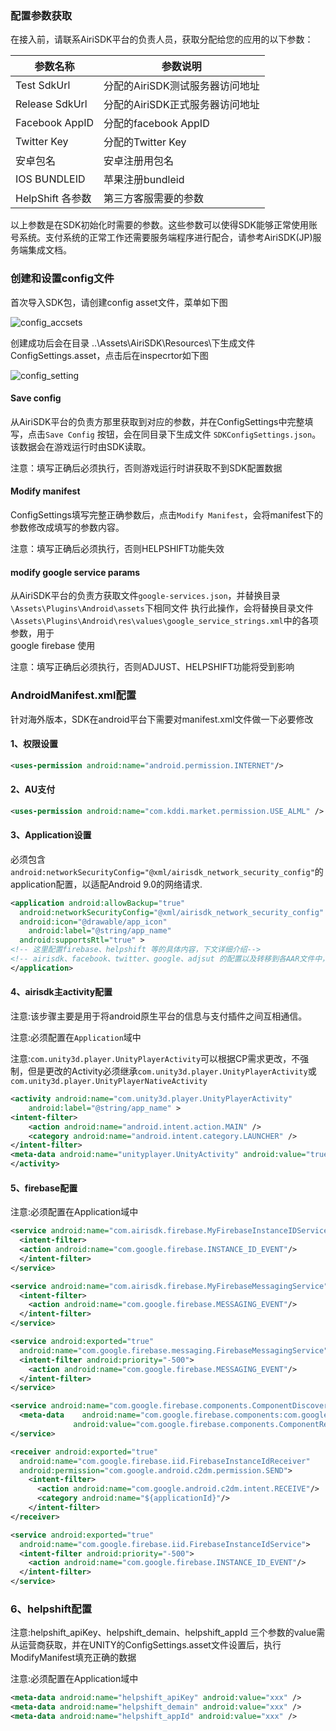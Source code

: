 ### 配置参数获取

在接入前，请联系AiriSDK平台的负责人员，获取分配给您的应用的以下参数：

| 参数名称 | 参数说明 |
| ------ | ------ | 
| Test SdkUrl | 分配的AiriSDK测试服务器访问地址 |
| Release SdkUrl | 分配的AiriSDK正式服务器访问地址 |
| Facebook AppID | 分配的facebook AppID |
| Twitter Key | 分配的Twitter Key |
| 安卓包名 | 安卓注册用包名 |
| IOS BUNDLEID | 苹果注册bundleid |
| HelpShift 各参数 | 第三方客服需要的参数 |

以上参数是在SDK初始化时需要的参数。这些参数可以使得SDK能够正常使用账号系统。支付系统的正常工作还需要服务端程序进行配合，请参考AiriSDK(JP)服务端集成文档。

### 创建和设置config文件

首次导入SDK包，请创建config asset文件，菜单如下图

![config_accsets](https://raw.githubusercontent.com/Yostardev/yostarsdk/master/docs/_media/config_assets.png)

创建成功后会在目录
..\Assets\AiriSDK\Resources\下生成文件ConfigSettings.asset，点击后在inspecrtor如下图

![config_setting](https://raw.githubusercontent.com/Yostardev/yostarsdk/master/docs/_media/config_setting.png)

#### Save config

从AiriSDK平台的负责方那里获取到对应的参数，并在ConfigSettings中完整填写，点击```Save Config``` 按钮，会在同目录下生成文件 ```SDKConfigSettings.json```。该数据会在游戏运行时由SDK读取。

注意：填写正确后必须执行，否则游戏运行时讲获取不到SDK配置数据

#### Modify manifest

ConfigSettings填写完整正确参数后，点击```Modify Manifest```，会将manifest下的参数修改成填写的参数内容。

注意：填写正确后必须执行，否则HELPSHIFT功能失效

#### modify google service params

从AiriSDK平台的负责方获取文件```google-services.json```，并替换目录
```\Assets\Plugins\Android\assets```下相同文件
执行此操作，会将替换目录文件
```\Assets\Plugins\Android\res\values\google_service_strings.xml```中的各项参数，用于	 
google firebase 使用

注意：填写正确后必须执行，否则ADJUST、HELPSHIFT功能将受到影响

### AndroidManifest.xml配置

针对海外版本，SDK在android平台下需要对manifest.xml文件做一下必要修改

#### 1、权限设置

```xml
<uses-permission android:name="android.permission.INTERNET"/>
```

#### 2、AU支付

```xml
<uses-permission android:name="com.kddi.market.permission.USE_ALML" />
```
#### 3、Application设置

必须包含```android:networkSecurityConfig="@xml/airisdk_network_security_config"```的application配置，以适配Android 9.0的网络请求.

```xml
<application android:allowBackup="true"
  android:networkSecurityConfig="@xml/airisdk_network_security_config"		
  android:icon="@drawable/app_icon"
	android:label="@string/app_name"
  android:supportsRtl="true" >
<!-- 这里配置firebase、helpshift 等的具体内容，下文详细介绍-->
<!-- airisdk、facebook、twitter、google、adjsut 的配置以及转移到各AAR文件中，		这里不需要再单独配置-->
</application>
```

#### 4、airisdk主activity配置

注意:该步骤主要是用于将android原生平台的信息与支付插件之间互相通信。

注意:必须配置在```Application```域中

注意:```com.unity3d.player.UnityPlayerActivity```可以根据CP需求更改，不强制，但是更改的Activity必须继承```com.unity3d.player.UnityPlayerActivity```或```com.unity3d.player.UnityPlayerNativeActivity```


```xml
<activity android:name="com.unity3d.player.UnityPlayerActivity"
	android:label="@string/app_name" >
<intent-filter>
	<action android:name="android.intent.action.MAIN" />
	<category android:name="android.intent.category.LAUNCHER" />
</intent-filter>
<meta-data android:name="unityplayer.UnityActivity" android:value="true" />
</activity>
```

#### 5、firebase配置

注意:必须配置在Application域中

```xml
<service android:name="com.airisdk.firebase.MyFirebaseInstanceIDService">
  <intent-filter>
  <action android:name="com.google.firebase.INSTANCE_ID_EVENT"/>
  </intent-filter>
</service>

<service android:name="com.airisdk.firebase.MyFirebaseMessagingService">
  <intent-filter>
    <action android:name="com.google.firebase.MESSAGING_EVENT"/>
  </intent-filter>
</service>

<service android:exported="true" 			 			
  android:name="com.google.firebase.messaging.FirebaseMessagingService">
  <intent-filter android:priority="-500">
    <action android:name="com.google.firebase.MESSAGING_EVENT"/>
  </intent-filter>
</service>

<service android:name="com.google.firebase.components.ComponentDiscoveryService">
  <meta-data 	android:name="com.google.firebase.components:com.google.firebase.iid.Registrar" 	
              android:value="com.google.firebase.components.ComponentRegistrar"/>
</service>

<receiver android:exported="true" 	
  android:name="com.google.firebase.iid.FirebaseInstanceIdReceiver" 	
  android:permission="com.google.android.c2dm.permission.SEND">
    <intent-filter>
      <action android:name="com.google.android.c2dm.intent.RECEIVE"/>
      <category android:name="${applicationId}"/>
    </intent-filter>
</receiver>

<service android:exported="true" 	
  android:name="com.google.firebase.iid.FirebaseInstanceIdService">
  <intent-filter android:priority="-500">
    <action android:name="com.google.firebase.INSTANCE_ID_EVENT"/>
  </intent-filter>
</service>

```

### 6、helpshift配置

注意:helpshift_apiKey、helpshift_demain、helpshift_appId 三个参数的value需从运营商获取，并在UNITY的ConfigSettings.asset文件设置后，执行ModifyManifest填充正确的数据

注意:必须配置在Application域中

```xml
<meta-data android:name="helpshift_apiKey" android:value="xxx" />
<meta-data android:name="helpshift_demain" android:value="xxx" />
<meta-data android:name="helpshift_appId" android:value="xxx" />
```
